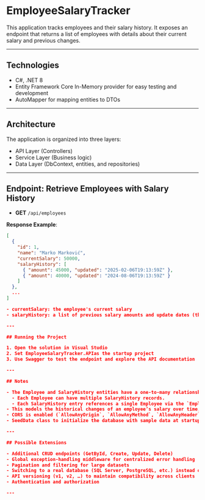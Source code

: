 # EmployeeSalaryTracker

This application tracks employees and their salary history. It exposes an endpoint that returns a list of employees with details about their current salary and previous changes.

---

## Technologies

- C#, .NET 8
- Entity Framework Core In-Memory provider for easy testing and development
- AutoMapper for mapping entities to DTOs

---

## Architecture

The application is organized into three layers:

- API Layer (Controllers)
- Service Layer (Business logic)
- Data Layer (DbContext, entities, and repositories)

---

## Endpoint: Retrieve Employees with Salary History

- **GET** `/api/employees`

**Response Example**:
```json
[
  {
    "id": 1,
    "name": "Marko Marković",
    "currentSalary": 50000,
    "salaryHistory": [
      { "amount": 45000, "updated": "2025-02-06T19:13:59Z" },
      { "amount": 40000, "updated": "2024-08-06T19:13:59Z" }
    ]
  },
  ...
]

- currentSalary: the employee's current salary
- salaryHistory: a list of previous salary amounts and update dates (the current salary is not duplicated in the history)

---

## Running the Project

1. Open the solution in Visual Studio 
2. Set EmployeeSalaryTracker.APIas the startup project  
3. Use Swagger to test the endpoint and explore the API documentation  

---

## Notes

- The Employee and SalaryHistory entities have a one-to-many relationship:  
  - Each Employee can have multiple SalaryHistory records.  
  - Each SalaryHistory entry references a single Employee via the `EmployeeId` foreign key.  
- This models the historical changes of an employee’s salary over time, while the Employee table holds only the current salary.  
- CORS is enabled (`AllowAnyOrigin`, `AllowAnyMethod`, `AllowAnyHeader`) so this endpoint can be consumed by various clients (Web, Mobile, etc.).
- SeedData class to initialize the database with sample data at startup  

---

## Possible Extensions

- Additional CRUD endpoints (GetById, Create, Update, Delete)  
- Global exception-handling middleware for centralized error handling  
- Pagination and filtering for large datasets  
- Switching to a real database (SQL Server, PostgreSQL, etc.) instead of the In-Memory provider  
- API versioning (v1, v2, …) to maintain compatibility across clients  
- Authentication and authorization

---

